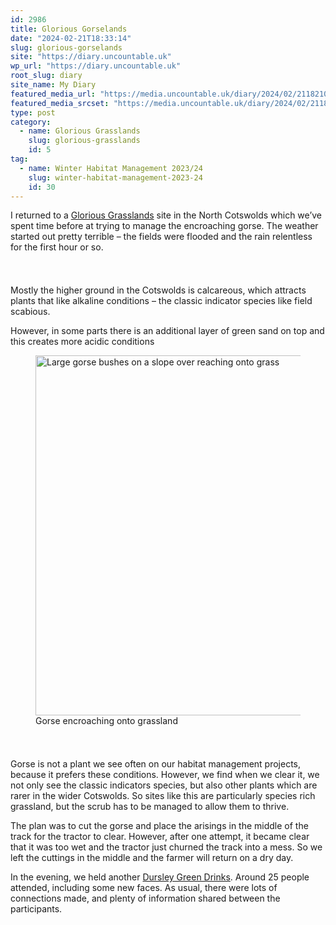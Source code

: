 ```yaml
---
id: 2986
title: Glorious Gorselands
date: "2024-02-21T18:33:14"
slug: glorious-gorselands
site: "https://diary.uncountable.uk"
wp_url: "https://diary.uncountable.uk"
root_slug: diary
site_name: My Diary
featured_media_url: "https://media.uncountable.uk/diary/2024/02/21182103/IMG20240221135957.webp"
featured_media_srcset: "https://media.uncountable.uk/diary/2024/02/21182103/IMG20240221135957-300x143.webp 300w, https://media.uncountable.uk/diary/2024/02/21182103/IMG20240221135957-1024x488.webp 1024w, https://media.uncountable.uk/diary/2024/02/21182103/IMG20240221135957-150x150.webp 150w, https://media.uncountable.uk/diary/2024/02/21182103/IMG20240221135957-640x305.webp 640w, https://media.uncountable.uk/diary/2024/02/21182103/IMG20240221135957.webp 2000w"
type: post
category:
  - name: Glorious Grasslands
    slug: glorious-grasslands
    id: 5
tag:
  - name: Winter Habitat Management 2023/24
    slug: winter-habitat-management-2023-24
    id: 30
---
```



<p>I returned to a <a href="https://www.cotswoldsaonb.org.uk/looking-after/our-grasslands-projects/glorious-cotswolds-grasslands/">Glorious Grasslands</a> site in the North Cotswolds which we&#8217;ve spent time before at trying to manage the encroaching gorse.  The weather started out pretty terrible &#8211; the fields were flooded and the rain relentless for the first hour or so.</p>


<style>.kb-row-layout-id2986_89e1d7-be > .kt-row-column-wrap{align-content:start;}:where(.kb-row-layout-id2986_89e1d7-be > .kt-row-column-wrap) > .wp-block-kadence-column{justify-content:start;}.kb-row-layout-id2986_89e1d7-be > .kt-row-column-wrap{column-gap:var(--global-kb-gap-md, 2rem);row-gap:var(--global-kb-gap-md, 2rem);padding-top:var(--global-kb-spacing-sm, 1.5rem);padding-bottom:var(--global-kb-spacing-sm, 1.5rem);grid-template-columns:repeat(2, minmax(0, 1fr));}.kb-row-layout-id2986_89e1d7-be > .kt-row-layout-overlay{opacity:0.30;}@media all and (max-width: 1024px){.kb-row-layout-id2986_89e1d7-be > .kt-row-column-wrap{grid-template-columns:repeat(2, minmax(0, 1fr));}}@media all and (max-width: 767px){.kb-row-layout-id2986_89e1d7-be > .kt-row-column-wrap{grid-template-columns:minmax(0, 1fr);}.kb-row-layout-id2986_89e1d7-be > .kt-row-column-wrap > .wp-block-kadence-column:nth-of-type(1){order:2;}.kb-row-layout-id2986_89e1d7-be > .kt-row-column-wrap > .wp-block-kadence-column:nth-of-type(2){order:1;}.kb-row-layout-id2986_89e1d7-be > .kt-row-column-wrap > .wp-block-kadence-column:nth-of-type(3){order:12;}.kb-row-layout-id2986_89e1d7-be > .kt-row-column-wrap > .wp-block-kadence-column:nth-of-type(4){order:11;}.kb-row-layout-id2986_89e1d7-be > .kt-row-column-wrap > .wp-block-kadence-column:nth-of-type(5){order:22;}.kb-row-layout-id2986_89e1d7-be > .kt-row-column-wrap > .wp-block-kadence-column:nth-of-type(6){order:21;}.kb-row-layout-id2986_89e1d7-be > .kt-row-column-wrap > .wp-block-kadence-column:nth-of-type(7){order:32;}.kb-row-layout-id2986_89e1d7-be > .kt-row-column-wrap > .wp-block-kadence-column:nth-of-type(8){order:31;}}</style><div class="kb-row-layout-wrap kb-row-layout-id2986_89e1d7-be alignnone wp-block-kadence-rowlayout"><div class="kt-row-column-wrap kt-has-2-columns kt-row-layout-equal kt-tab-layout-inherit kt-mobile-layout-row kt-row-valign-top">
<style>.kadence-column2986_e98b48-12 > .kt-inside-inner-col,.kadence-column2986_e98b48-12 > .kt-inside-inner-col:before{border-top-left-radius:0px;border-top-right-radius:0px;border-bottom-right-radius:0px;border-bottom-left-radius:0px;}.kadence-column2986_e98b48-12 > .kt-inside-inner-col{column-gap:var(--global-kb-gap-sm, 1rem);}.kadence-column2986_e98b48-12 > .kt-inside-inner-col{flex-direction:column;}.kadence-column2986_e98b48-12 > .kt-inside-inner-col > .aligncenter{width:100%;}.kadence-column2986_e98b48-12 > .kt-inside-inner-col:before{opacity:0.3;}.kadence-column2986_e98b48-12{position:relative;}@media all and (max-width: 1024px){.kadence-column2986_e98b48-12 > .kt-inside-inner-col{flex-direction:column;justify-content:center;}}@media all and (max-width: 767px){.kadence-column2986_e98b48-12 > .kt-inside-inner-col{flex-direction:column;justify-content:center;}}</style>
<div class="wp-block-kadence-column kadence-column2986_e98b48-12"><div class="kt-inside-inner-col">
<p>Mostly the higher ground in the Cotswolds is calcareous, which attracts plants that like alkaline conditions &#8211; the classic indicator species like field scabious.</p>



<p>However, in some parts there is an additional layer of green sand on top and this creates more acidic conditions</p>
</div></div>


<style>.kadence-column2986_b83e7b-b5 > .kt-inside-inner-col,.kadence-column2986_b83e7b-b5 > .kt-inside-inner-col:before{border-top-left-radius:0px;border-top-right-radius:0px;border-bottom-right-radius:0px;border-bottom-left-radius:0px;}.kadence-column2986_b83e7b-b5 > .kt-inside-inner-col{column-gap:var(--global-kb-gap-sm, 1rem);}.kadence-column2986_b83e7b-b5 > .kt-inside-inner-col{flex-direction:column;}.kadence-column2986_b83e7b-b5 > .kt-inside-inner-col > .aligncenter{width:100%;}.kadence-column2986_b83e7b-b5 > .kt-inside-inner-col:before{opacity:0.3;}.kadence-column2986_b83e7b-b5{position:relative;}@media all and (max-width: 1024px){.kadence-column2986_b83e7b-b5 > .kt-inside-inner-col{flex-direction:column;justify-content:center;}}@media all and (max-width: 767px){.kadence-column2986_b83e7b-b5 > .kt-inside-inner-col{flex-direction:column;justify-content:center;}}</style>
<div class="wp-block-kadence-column kadence-column2986_b83e7b-b5"><div class="kt-inside-inner-col">
<figure class="wp-block-image size-large"><img loading="lazy" decoding="async" width="1024" height="576" src="https://media.uncountable.uk/diary/2024/02/21182102/IMG20240221101805-1024x576.webp" alt="Large gorse bushes on a slope over reaching onto grass" class="wp-image-2987" srcset="https://media.uncountable.uk/diary/2024/02/21182102/IMG20240221101805-1024x576.webp 1024w, https://media.uncountable.uk/diary/2024/02/21182102/IMG20240221101805-300x169.webp 300w, https://media.uncountable.uk/diary/2024/02/21182102/IMG20240221101805-640x360.webp 640w, https://media.uncountable.uk/diary/2024/02/21182102/IMG20240221101805.webp 2000w" sizes="auto, (max-width: 1024px) 100vw, 1024px" /><figcaption class="wp-element-caption">Gorse encroaching onto grassland</figcaption></figure>
</div></div>

</div></div>


<p>Gorse is not a plant we see often on our habitat management projects, because it prefers these conditions.  However, we find when we clear it, we not only see the classic indicators species, but also other plants which are rarer in the wider Cotswolds.  So sites like this are particularly species rich grassland, but the scrub has to be managed to allow them to thrive.</p>



<p>The plan was to cut the gorse and place the arisings in the middle of the track for the tractor to clear.  However, after one attempt, it became clear that it was too wet and the tractor just churned the track into a mess.  So we left the cuttings in the middle and the farmer will return on a dry day.</p>



<p>In the evening, we held another <a href="https://dursleygreen.org.uk/dursley-green-drinks/">Dursley Green Drinks</a>.  Around 25 people attended, including some new faces.  As usual, there were lots of connections made, and plenty of information shared between the participants.</p>
